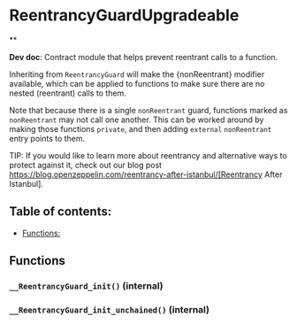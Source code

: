 # ReentrancyGuardUpgradeable
**

**Dev doc**: Contract module that helps prevent reentrant calls to a function.

Inheriting from `ReentrancyGuard` will make the {nonReentrant} modifier
available, which can be applied to functions to make sure there are no nested
(reentrant) calls to them.

Note that because there is a single `nonReentrant` guard, functions marked as
`nonReentrant` may not call one another. This can be worked around by making
those functions `private`, and then adding `external` `nonReentrant` entry
points to them.

TIP: If you would like to learn more about reentrancy and alternative ways
to protect against it, check out our blog post
https://blog.openzeppelin.com/reentrancy-after-istanbul/[Reentrancy After Istanbul].

## Table of contents:
- [Functions:](#functions)


## Functions <a name="functions"></a>

### `__ReentrancyGuard_init()` (internal) <a name="reentrancyguardupgradeable-__reentrancyguard_init--"></a>


### `__ReentrancyGuard_init_unchained()` (internal) <a name="reentrancyguardupgradeable-__reentrancyguard_init_unchained--"></a>

